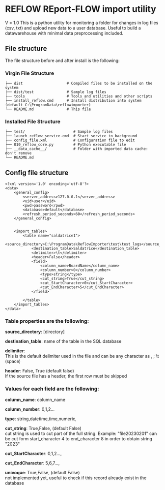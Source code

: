 # REFLOW REport-FLOW import utility

V = 1.0
This is a python utility for monitoring a folder for changes in log files (csv, txt) and upload new data to a user database. Useful to build a datawarehouse with minimal data preprocessing included.

## File structure
The file structure before and after install is the following:

### Virgin File Structure

```
├── dist                    # Compiled files to be installed on the system
├── dist/test               # Sample log files
├── tools                   # Tools and utilities and other scripts
├── install_reflow.cmd		# Install distribution into system (default C:\ProgramData\reflowimporter)
└── README.md				# This file
```

### Installed File Structure

```
├── test/                      # Sample log files
├── launch_reflow_service.cmd  # Start service in background
├── config_file.xml            # Configuration file to edit
├── 010_reflow_core.py		   # Python executable file
├── __data_cache__/		       # Folder with imported data cache: don't remove
└── README.md
```

## Config file structure

```
<?xml version='1.0' encoding='utf-8'?>
<data>
	<general_config>
		<server_address>127.0.0.1</server_address>
		<uid>user</uid>
		<pwd>password</pwd>
		<database>default</database>
		<refresh_period_seconds>60</refresh_period_seconds>
	</general_config>
	
	
	<import_tables>
		<table name="saldatrice1">
			<source_directory>C:\ProgramData\ReflowImporter\test\test_logs</source_directory>
			<destination_table>Saldatrice</destination_table>
			<delimiter>\t</delimiter>
			<header>False</header>
			<field>
				<column_name>BoardName</column_name>
				<column_number>0</column_number>
				<type>string</type>
				<cut_string>True</cut_string>
				<cut_StartCharacter>0</cut_StartCharacter>
				<cut_EndCharacter>5</cut_EndCharacter>
			</field>

		</table>
	</import_tables>
</data>
```
### Table properties are the following:

**source_directory**: [directory]

**destination_table**: name of the table in the SQL database

**delimiter**:<br>
This is the default delimiter used in the file and can be any character as , ; \t (space)

**header**: False, True (default false)<br>
If the source file has a header, the first row must be skipped

### Values for each field are the following:

**column_name**: column_name

**column_number**: 0,1,2...

**type**: string,datetime,time,numeric,

**cut_string**: True,False, (default False)<br>
cut string is used to cut part of the full string. Example: "file20230201" can be cut form start_character 4 to end_character 8 in order to obtain string "2023"

**cut_StartCharacter**: 0,1,2...,

**cut_EndCharacter**: 5,6,7...,

**univoque**: True,False, (default False)<br>
not implemented yet, useful to check if this record already exist in the database
